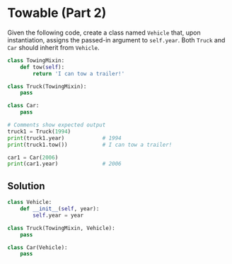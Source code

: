 # Towable (Part 2)
Given the following code, create a class named `Vehicle` that,
upon instantiation, assigns the passed-in argument to `self.year`.
Both `Truck` and `Car` should inherit from `Vehicle`.

```python
class TowingMixin:
    def tow(self):
        return 'I can tow a trailer!'

class Truck(TowingMixin):
    pass

class Car:
    pass

# Comments show expected output
truck1 = Truck(1994)
print(truck1.year)            # 1994
print(truck1.tow())           # I can tow a trailer!

car1 = Car(2006)
print(car1.year)              # 2006
```

## Solution

```python
class Vehicle:
    def __init__(self, year):
        self.year = year

class Truck(TowingMixin, Vehicle):
    pass

class Car(Vehicle):
    pass
```
